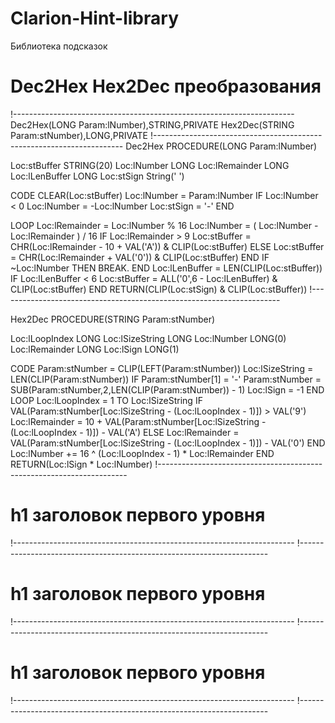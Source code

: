 # Clarion-Hint-library
Библиотека подсказок

# Dec2Hex Hex2Dec преобразования

!----------------------------------------------------------------------
    Dec2Hex(LONG Param:lNumber),STRING,PRIVATE
    Hex2Dec(STRING Param:stNumber),LONG,PRIVATE
!----------------------------------------------------------------------
Dec2Hex PROCEDURE(LONG Param:lNumber)

Loc:stBuffer         STRING(20)
Loc:lNumber          LONG
Loc:lRemainder       LONG
Loc:lLenBuffer       LONG
Loc:stSign           String(' ')

  CODE
  CLEAR(Loc:stBuffer)
  Loc:lNumber = Param:lNumber
  IF Loc:lNumber < 0
     Loc:lNumber = -Loc:lNumber
     Loc:stSign = '-'
  END

  LOOP
    Loc:lRemainder = Loc:lNumber % 16
    Loc:lNumber = ( Loc:lNumber - Loc:lRemainder ) / 16
    IF Loc:lRemainder > 9
      Loc:stBuffer = CHR(Loc:lRemainder - 10 + VAL('A')) &
CLIP(Loc:stBuffer)
    ELSE
      Loc:stBuffer = CHR(Loc:lRemainder + VAL('0')) & CLIP(Loc:stBuffer)
    END
    IF ~Loc:lNumber THEN BREAK.
  END
  Loc:lLenBuffer = LEN(CLIP(Loc:stBuffer))
  IF Loc:lLenBuffer < 6
     Loc:stBuffer = ALL('0',6 - Loc:lLenBuffer) & CLIP(Loc:stBuffer)
  END
  RETURN(CLIP(Loc:stSign) & CLIP(Loc:stBuffer))
!----------------------------------------------------------------------

Hex2Dec PROCEDURE(STRING Param:stNumber)

Loc:lLoopIndex  LONG
Loc:lSizeString LONG
Loc:lNumber     LONG(0)
Loc:lRemainder  LONG
Loc:lSign       LONG(1)

  CODE
  Param:stNumber = CLIP(LEFT(Param:stNumber))
  Loc:lSizeString = LEN(CLIP(Param:stNumber))
  IF Param:stNumber[1] = '-'
    Param:stNumber = SUB(Param:stNumber,2,LEN(CLIP(Param:stNumber)) - 1)
    Loc:lSign = -1
  END
  LOOP Loc:lLoopIndex = 1 TO Loc:lSizeString
    IF VAL(Param:stNumber[Loc:lSizeString - (Loc:lLoopIndex - 1)]) >
VAL('9')
      Loc:lRemainder = 10 + VAL(Param:stNumber[Loc:lSizeString -
(Loc:lLoopIndex - 1)]) - VAL('A')
    ELSE
      Loc:lRemainder = VAL(Param:stNumber[Loc:lSizeString -
(Loc:lLoopIndex - 1)]) - VAL('0')
    END
    Loc:lNumber += 16 ^ (Loc:lLoopIndex - 1) * Loc:lRemainder
  END
  RETURN(Loc:lSign * Loc:lNumber)
!----------------------------------------------------------------------

# h1 заголовок первого уровня

!----------------------------------------------------------------------
!----------------------------------------------------------------------

# h1 заголовок первого уровня

!----------------------------------------------------------------------
!----------------------------------------------------------------------

# h1 заголовок первого уровня

!----------------------------------------------------------------------
!----------------------------------------------------------------------
